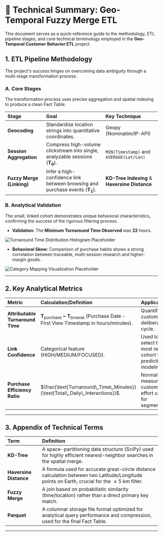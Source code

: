 # 📘 Technical Summary: Geo-Temporal Fuzzy Merge ETL

This document serves as a quick-reference guide to the methodology, ETL pipeline stages, and core technical terminology employed in the **Geo-Temporal Customer Behavior ETL** project.

## 1. ETL Pipeline Methodology

The project's success hinges on overcoming data ambiguity through a multi-stage transformation process:

### A. Core Stages

The transformation process uses precise aggregation and spatial indexing to produce a clean Fact Table:

| Stage | Goal | Key Technique |
| :--- | :--- | :--- |
| **Geocoding** | Standardize location strings into quantitative coordinates. | Geopy (Nominatim/IP-API) |
| **Session Aggregation** | Compress high-volume clickstream into single, analyzable sessions ($\mathbf{T_0}$). | `MIN(Timestamp)` and `AVERAGE(Lat/Lon)` |
| **Fuzzy Merge (Linking)** | Infer a high-confidence link between browsing and purchase events ($\mathbf{T_1}$). | **KD-Tree Indexing** & **Haversine Distance** |

### B. Analytical Validation

The small, linked cohort demonstrates unique behavioral characteristics, confirming the success of the rigorous filtering process.

* **Validation:** The **Minimum Turnaround Time Observed** was $\mathbf{22 \text{ hours}}$.

![Turnaround Time Distribution Histogram Placeholder]()

* **Behavioral Skew:** Comparison of purchase habits shows a strong correlation between traceable, multi-session research and higher-margin goods.

![Category Mapping Visualization Placeholder]()

---

## 2. Key Analytical Metrics

| Metric | Calculation/Definition | Application |
| :--- | :--- | :--- |
| **Attributable Turnaround Time** | $\mathbf{T_{\text{purchase}} - T_{\text{browse}}}$ (Purchase Date - First View Timestamp in hours/minutes). | Quantifies the customer deliberation cycle. |
| **Link Confidence** | Categorical feature ($\text{HIGH/MEDIUM/FOCUSED}$). | Used to select the most reliable cohort for predictive modeling. |
| **Purchase Efficiency Ratio** | $\frac{\text{Turnaround\_Time\_Minutes}}{\text{Total\_Daily\_Interactions}}$. | Normalized measure of customer effort used for segmentation. |

---

## 3. Appendix of Technical Terms

| Term | Definition |
| :--- | :--- |
| **KD-Tree** | A space-partitioning data structure (SciPy) used for highly efficient nearest-neighbor searches in the spatial merge. |
| **Haversine Distance** | A formula used for accurate great-circle distance calculation between two Latitude/Longitude points on Earth, crucial for the $\le 5 \text{ km}$ filter. |
| **Fuzzy Merge** | A join based on probabilistic similarity (time/location) rather than a direct primary key match. |
| **Parquet** | A columnar storage file format optimized for analytical query performance and compression, used for the final Fact Table. |

---
